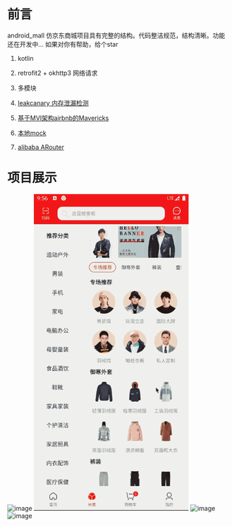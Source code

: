 # 前言

android_mall 仿京东商城项目具有完整的结构。代码整洁规范，结构清晰。功能还在开发中... 如果对你有帮助，给个star

1. kotlin

2. retrofit2 + okhttp3 网络请求

3. 多模块

4. [leakcanary 内存泄漏检测](https://github.com/square/leakcanary)

5. [基于MVI架构airbnb的Mavericks](https://airbnb.io/mavericks/#/README)

6. [本地mock](https://github.com/mirrajabi/okhttp-json-mock)

7. [alibaba ARouter](https://github.com/alibaba/ARouter/tree/master)

# 项目展示

<img src="images/home.gif" title="" alt="image" width="351">

<img src="images/category.gif" title="" alt="image" width="351">

<img src="images/cart.gif" title="" alt="image" width="351">

<img src="images/mine.gif" title="" alt="image" width="351">